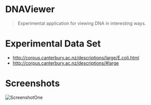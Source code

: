 DNAViewer
=========

> Experimental application for viewing DNA in interesting ways.


Experimental Data Set
=================

- http://corpus.canterbury.ac.nz/descriptions/large/E.coli.html
- http://corpus.canterbury.ac.nz/descriptions/#large

Screenshots
===========

![ScreenshotOne](https://raw.github.com/PJensen/DNAViewer/master/screenshots/02232013ECOLI.png)
